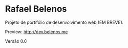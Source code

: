 # Rafael Belenos

Projeto de portifólio de desenvolvimento web (EM BREVE).

Preview: http://dev.belenos.me

Versão 0.0
